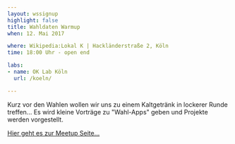 ```yaml
---
layout: wssignup
highlight: false
title: Wahldaten Warmup
when: 12. Mai 2017

where: Wikipedia:Lokal K | Hackländerstraße 2, Köln
time: 18:00 Uhr - open end

labs:
- name: OK Lab Köln
  url: /koeln/

---
```


Kurz vor den Wahlen wollen wir uns zu einem Kaltgetränk in lockerer Runde treffen...
Es wird kleine Vorträge zu "Wahl-Apps" geben und Projekte werden vorgestellt.

<a href="https://www.meetup.com/de-DE/OKLab-Koln-Meetup/events/237754377/">Hier geht es zur Meetup Seite...</a>